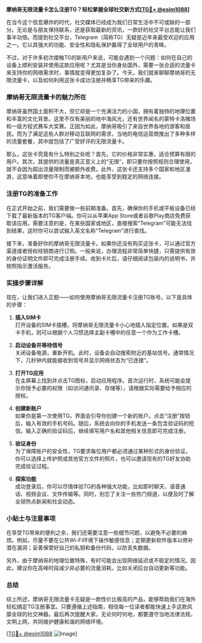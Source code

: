 **摩纳哥无限流量卡怎么注册TG？轻松掌握全球社交新方式[[TG💪+ @esim1088](https://t.me/s/esim1088)]**

在当今这个信息爆炸的时代，社交媒体已经成为我们日常生活中不可或缺的一部分。无论是与朋友保持联系，还是获取最新的资讯，一款好的社交平台总能让我们事半功倍。而提到社交平台，Telegram（简称TG）无疑是近年来最受欢迎的应用之一。它以其强大的功能、安全性和隐私保护赢得了全球用户的青睐。

不过，对于许多初次接触TG的新用户来说，可能会遇到一个问题：如何在自己的设备上顺利安装并使用这款应用呢？尤其是当你身处国外，需要一张合适的流量卡来支持你的网络需求时，事情就变得更加复杂了。今天，我们就来聊聊摩纳哥的无限流量卡，以及如何利用这张卡成功注册并畅享TG带来的乐趣。

### 摩纳哥无限流量卡的魅力所在

摩纳哥虽然国土面积不大，但它却是一个充满活力的小国，拥有着独特的地理位置和丰富的文化背景。这里不仅有美丽的地中海风光，还有世界闻名的蒙特卡洛赌场和一级方程式赛车大奖赛。正因为如此，摩纳哥吸引了来自世界各地的游客和居民。而为了满足这些人群对移动互联网的需求，当地的电信运营商推出了多种多样的流量套餐，其中就包括了广受好评的无限流量卡。

那么，这张卡究竟有什么特别之处呢？首先，它的价格非常实惠，适合预算有限的用户。其次，其提供的流量是真正意义上的“无限”，即只要你按照规则合理使用，就不会因为超出流量限制而被额外收费。此外，这张卡还支持多个国家和地区漫游，这意味着即使你不在摩纳哥本地，也能享受到稳定的网络连接。

### 注册TG的准备工作

在正式开始之前，我们需要做一些前期准备。首先，确保你的手机或平板设备已经下载了最新版本的TG客户端。你可以从苹果App Store或者谷歌Play商店免费获取该应用。需要注意的是，在某些国家或地区，直接搜索“Telegram”可能无法找到结果，这时你可以尝试输入英文名称“Telegram”进行查找。

接下来，准备好你的摩纳哥无限流量卡。如果你还没有购买这张卡，可以通过官方渠道或者授权经销商进行订购。一般来说，办理流程非常简单快捷，只需提供有效的身份证明文件即可完成注册手续。收到卡片后，请仔细阅读包装内的说明书，并按照指示激活服务。

### 实操步骤详解

现在，让我们进入正题——如何使用摩纳哥无限流量卡注册TG账号。以下是具体的步骤：

1. **插入SIM卡**  
   打开设备的SIM卡插槽，将摩纳哥无限流量卡小心地插入指定位置。如果是双卡手机，则可以根据个人习惯选择主副卡槽中的任意一个作为工作卡槽。

2. **启动设备并等待信号**  
   关闭设备电源，重新开机。此时，设备会自动搜索附近的基站信号。通常情况下，几秒钟内就能接收到信号并显示网络状态为“已连接”。

3. **打开TG应用**  
   在主屏幕上找到并点击TG图标，启动应用程序。首次运行时，系统可能会提示你授予必要的权限（如访问通讯录、存储等），请根据实际需要给予相应的授权。

4. **创建新账户**  
   如果你是第一次使用TG，界面会引导你创建一个新的账户。点击“注册”按钮后，输入有效的手机号码。随后，系统会向你的手机发送一条包含验证码的短信。输入正确的验证码后，继续填写用户名和其他相关信息即可完成注册。

5. **验证身份**  
   为了保障账户的安全性，TG要求每位用户都必须通过某种形式的身份验证。你可以选择上传护照或其他官方文件的照片，也可以邀请现有的TG好友协助完成验证过程。

6. **探索功能**  
   成功登录后，你可以尽情体验TG的各种强大功能，比如即时聊天、语音通话、视频会议、文件传输等。同时，别忘了关注一些热门频道，以便及时了解全球热点新闻和社会动态。

### 小贴士与注意事项

在享受TG带来的便利之余，我们还需要注意一些细节问题，以避免不必要的麻烦。例如，尽量不要在公共Wi-Fi环境下操作敏感信息；定期更新软件版本以修补潜在漏洞；妥善保管好自己的私钥和备份代码，以防丢失数据。

另外，由于摩纳哥的地理位置特殊，有时可能会出现网络延迟或不稳定的情况。因此，建议你在高峰时段减少非必要的流量消耗，比如关闭后台自动更新等功能。

### 总结

综上所述，摩纳哥无限流量卡无疑是一款性价比极高的产品，能够帮助我们在海外轻松搞定TG注册事宜。只要遵循上述指南，相信每一位读者都能快速上手这款风靡全球的社交神器。最后再次提醒大家，无论何时何地，都要遵守当地法律法规，文明上网，共同维护健康和谐的网络环境。

[[TG💪+ @esim1088](https://t.me/s/esim1088) ![Image](https://i.postimg.cc/4NQfJmqS/Snipaste-2025-05-13-00-14-12.png)]